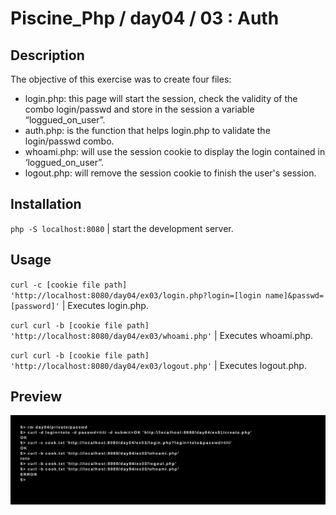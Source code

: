 # Piscine_Php / day04 / 03 : Auth

## Description
The objective of this exercise was to create four files: 
- login.php: this page will start the session, check the validity of the combo login/passwd 
and store in the session a variable “loggued_on_user”.
- auth.php: is the function that helps login.php to validate the login/passwd combo.
- whoami.php: will use the session cookie to display the login contained in ‘loggued_on_user”.
- logout.php: will remove the session cookie to finish the user's session.

## Installation
`php -S localhost:8080` | start the development server.

## Usage
`curl -c [cookie file path] 'http://localhost:8080/day04/ex03/login.php?login=[login name]&passwd=[password]'` | Executes login.php.

`curl curl -b [cookie file path] 'http://localhost:8080/day04/ex03/whoami.php'` | Executes whoami.php.

`curl curl -b [cookie file path] 'http://localhost:8080/day04/ex03/logout.php'` | Executes logout.php.

## Preview
<img src="../../resources/images/auth.png" width="1200">
